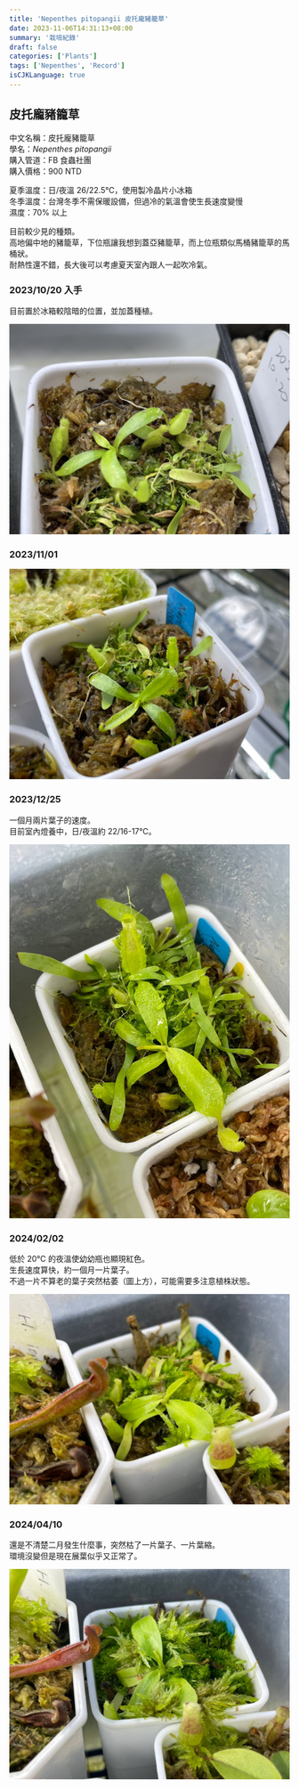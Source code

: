 ```yaml
---
title: 'Nepenthes pitopangii 皮托龐豬籠草'
date: 2023-11-06T14:31:13+08:00
summary: '栽培紀錄'
draft: false
categories: ['Plants']
tags: ['Nepenthes', 'Record']
isCJKLanguage: true
---
```


## 皮托龐豬籠草

中文名稱：皮托龐豬籠草  
學名：*Nepenthes pitopangii*  
購入管道：FB 食蟲社團  
購入價格：900 NTD  

夏季溫度：日/夜溫 26/22.5℃，使用製冷晶片小冰箱  
冬季溫度：台灣冬季不需保暖設備，但過冷的氣溫會使生長速度變慢  
濕度：70% 以上

目前較少見的種類。  
高地偏中地的豬籠草，下位瓶讓我想到蓋亞豬籠草，而上位瓶類似馬桶豬籠草的馬桶狀。  
耐熱性還不錯，長大後可以考慮夏天室內跟人一起吹冷氣。  

### 2023/10/20 入手

目前置於冰箱較陰暗的位置，並加蓋種植。  

![2023-10-20](./images/2023-10-20.jpg "與長葉狸藻一起種植在小冰箱內")

### 2023/11/01

![2023-11-01](./images/2023-11-01.jpg "展葉速度蠻快的")

### 2023/12/25

一個月兩片葉子的速度。  
目前室內燈養中，日/夜溫約 22/16-17℃。  

![2023-12-25](./images/2023-12-25.jpg)

### 2024/02/02

低於 20℃ 的夜溫使幼幼瓶也顯現紅色。  
生長速度算快，約一個月一片葉子。  
不過一片不算老的葉子突然枯萎（圖上方），可能需要多注意植株狀態。  

![2024-02-02](./images/2024-02-02.jpg)

### 2024/04/10

還是不清楚二月發生什麼事，突然枯了一片葉子、一片葉縮。  
環境沒變但是現在展葉似乎又正常了。  

![2024-04-10](./images/2024-04-10.jpg)
